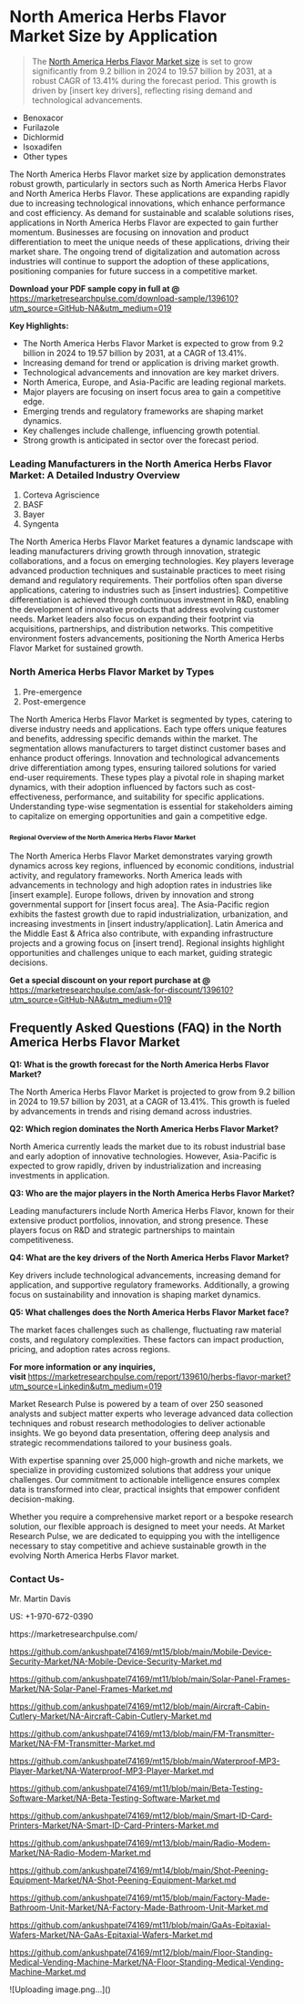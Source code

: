 <h1>North America Herbs Flavor Market&nbsp;Size by Application</h1><blockquote><p>The <a href="https://marketresearchpulse.com/download-sample/139610?utm_source=GitHub-NA&amp;utm_medium=019">North America Herbs Flavor Market size</a> is set to grow significantly from 9.2 billion in 2024 to 19.57 billion by 2031, at a robust CAGR of 13.41% during the forecast period. This growth is driven by [insert key drivers], reflecting rising demand and technological advancements.</p></blockquote><ul><li>Benoxacor<li> Furilazole<li> Dichlormid<li> Isoxadifen<li> Other types</li></ul><p>The North America Herbs Flavor market size by application demonstrates robust growth, particularly in sectors such as North America Herbs Flavor and North America Herbs Flavor. These applications are expanding rapidly due to increasing technological innovations, which enhance performance and cost efficiency. As demand for sustainable and scalable solutions rises, applications in North America Herbs Flavor are expected to gain further momentum. Businesses are focusing on innovation and product differentiation to meet the unique needs of these applications, driving their market share. The ongoing trend of digitalization and automation across industries will continue to support the adoption of these applications, positioning companies for future success in a competitive market.</p><p><strong>Download your PDF sample copy in full at @ </strong><a href="https://marketresearchpulse.com/download-sample/139610?utm_source=GitHub-NA&amp;utm_medium=019">https://marketresearchpulse.com/download-sample/139610?utm_source=GitHub-NA&amp;utm_medium=019</a></p><p><strong>Key Highlights: </strong></p><ul><li>The North America Herbs Flavor Market is expected to grow from 9.2 billion in 2024 to 19.57 billion by 2031, at a CAGR of 13.41%.</li><li>Increasing demand for trend or application is driving market growth.</li><li>Technological advancements and innovation are key market drivers.</li><li>North America, Europe, and Asia-Pacific are leading regional markets.</li><li>Major players are focusing on insert focus area to gain a competitive edge.</li><li>Emerging trends and regulatory frameworks are shaping market dynamics.</li><li>Key challenges include challenge, influencing growth potential.</li><li>Strong growth is anticipated in sector over the forecast period.</li></ul><h3>Leading Manufacturers in the North America Herbs Flavor Market: A Detailed Industry Overview</h3><ol><li>Corteva Agriscience</li><li>BASF</li><li>Bayer</li><li>Syngenta</li></ol><div class="flex max-w-full flex-col flex-grow"><div class="min-h-8 text-message flex w-full flex-col items-end gap-2 whitespace-normal break-words [.text-message+&amp;]:mt-5" dir="auto" data-message-author-role="assistant" data-message-id="fd8432e4-4910-450d-b182-61b7bfb0a01f" data-message-model-slug="gpt-4o"><div class="flex w-full flex-col gap-1 empty:hidden first:pt-[3px]"><div class="markdown prose w-full break-words dark:prose-invert light"><p>The North America Herbs Flavor Market features a dynamic landscape with leading manufacturers driving growth through innovation, strategic collaborations, and a focus on emerging technologies. Key players leverage advanced production techniques and sustainable practices to meet rising demand and regulatory requirements. Their portfolios often span diverse applications, catering to industries such as [insert industries]. Competitive differentiation is achieved through continuous investment in R&amp;D, enabling the development of innovative products that address evolving customer needs. Market leaders also focus on expanding their footprint via acquisitions, partnerships, and distribution networks. This competitive environment fosters advancements, positioning the North America Herbs Flavor Market for sustained growth.</p></div></div></div></div><h3>North America Herbs Flavor Market by Types</h3><ol><li>Pre-emergence<li> Post-emergence</li></ol><div class="flex max-w-full flex-col flex-grow"><div class="min-h-8 text-message flex w-full flex-col items-end gap-2 whitespace-normal break-words [.text-message+&amp;]:mt-5" dir="auto" data-message-author-role="assistant" data-message-id="084470be-0bb7-4664-bddf-5156b4f41249" data-message-model-slug="gpt-4o-mini"><div class="flex w-full flex-col gap-1 empty:hidden first:pt-[3px]"><div class="markdown prose w-full break-words dark:prose-invert light"><p>The North America Herbs Flavor Market is segmented by types, catering to diverse industry needs and applications. Each type offers unique features and benefits, addressing specific demands within the market. The segmentation allows manufacturers to target distinct customer bases and enhance product offerings. Innovation and technological advancements drive differentiation among types, ensuring tailored solutions for varied end-user requirements. These types play a pivotal role in shaping market dynamics, with their adoption influenced by factors such as cost-effectiveness, performance, and suitability for specific applications. Understanding type-wise segmentation is essential for stakeholders aiming to capitalize on emerging opportunities and gain a competitive edge.</p></div></div></div></div><h3><span style="font-size: 11px;">Regional Overview of the North America Herbs Flavor Market</span></h3><div class="flex max-w-full flex-col flex-grow"><div class="min-h-8 text-message flex w-full flex-col items-end gap-2 whitespace-normal break-words [.text-message+&amp;]:mt-5" dir="auto" data-message-author-role="assistant" data-message-id="e9038762-ce64-4e30-91c9-9bd413514231" data-message-model-slug="gpt-4o-mini"><div class="flex w-full flex-col gap-1 empty:hidden first:pt-[3px]"><div class="markdown prose w-full break-words dark:prose-invert light"><p>The North America Herbs Flavor Market demonstrates varying growth dynamics across key regions, influenced by economic conditions, industrial activity, and regulatory frameworks. North America leads with advancements in technology and high adoption rates in industries like [insert example]. Europe follows, driven by innovation and strong governmental support for [insert focus area]. The Asia-Pacific region exhibits the fastest growth due to rapid industrialization, urbanization, and increasing investments in [insert industry/application]. Latin America and the Middle East &amp; Africa also contribute, with expanding infrastructure projects and a growing focus on [insert trend]. Regional insights highlight opportunities and challenges unique to each market, guiding strategic decisions.</p></div></div></div></div><p><strong>Get a special discount on your report purchase at @ </strong><a href="https://marketresearchpulse.com/ask-for-discount/139610?utm_source=GitHub-NA&amp;utm_medium=019">https://marketresearchpulse.com/ask-for-discount/139610?utm_source=GitHub-NA&amp;utm_medium=019</a></p><h2>Frequently Asked Questions (FAQ) in the North America Herbs Flavor Market</h2><p><strong>Q1: What is the growth forecast for the North America Herbs Flavor Market?</strong></p><p>The North America Herbs Flavor Market is projected to grow from 9.2 billion in 2024 to 19.57 billion by 2031, at a CAGR of 13.41%. This growth is fueled by advancements in trends and rising demand across industries.</p><p><strong>Q2: Which region dominates the North America Herbs Flavor Market?</strong></p><p>North America currently leads the market due to its robust industrial base and early adoption of innovative technologies. However, Asia-Pacific is expected to grow rapidly, driven by industrialization and increasing investments in application.</p><p><strong>Q3: Who are the major players in the North America Herbs Flavor Market?</strong></p><p>Leading manufacturers include North America Herbs Flavor, known for their extensive product portfolios, innovation, and strong presence. These players focus on R&amp;D and strategic partnerships to maintain competitiveness.</p><p><strong>Q4: What are the key drivers of the North America Herbs Flavor Market?</strong></p><p>Key drivers include technological advancements, increasing demand for application, and supportive regulatory frameworks. Additionally, a growing focus on sustainability and innovation is shaping market dynamics.</p><p><strong>Q5: What challenges does the North America Herbs Flavor Market face?</strong></p><p>The market faces challenges such as challenge, fluctuating raw material costs, and regulatory complexities. These factors can impact production, pricing, and adoption rates across regions.</p><p><strong>For more information or any inquiries, visit&nbsp;</strong><a href="https://marketresearchpulse.com/report/139610/herbs-flavor-market?utm_source=Linkedin&utm_medium=019">https://marketresearchpulse.com/report/139610/herbs-flavor-market?utm_source=Linkedin&utm_medium=019</a></p><p>Market Research Pulse is powered by a team of over 250 seasoned analysts and subject matter experts who leverage advanced data collection techniques and robust research methodologies to deliver actionable insights. We go beyond data presentation, offering deep analysis and strategic recommendations tailored to your business goals.</p><p>With expertise spanning over 25,000 high-growth and niche markets, we specialize in providing customized solutions that address your unique challenges. Our commitment to actionable intelligence ensures complex data is transformed into clear, practical insights that empower confident decision-making.</p><p>Whether you require a comprehensive market report or a bespoke research solution, our flexible approach is designed to meet your needs. At Market Research Pulse, we are dedicated to equipping you with the intelligence necessary to stay competitive and achieve sustainable growth in the evolving North America Herbs Flavor market.</p><h3><strong>Contact Us-</strong></h3><p>Mr. Martin Davis</p><p>US: +1-970-672-0390</p><p>https://marketresearchpulse.com/</p><p><a href="https://github.com/ankushpatel74169/mt15/blob/main/Mobile-Device-Security-Market/NA-Mobile-Device-Security-Market.md">https://github.com/ankushpatel74169/mt15/blob/main/Mobile-Device-Security-Market/NA-Mobile-Device-Security-Market.md</a></p><p><a href="https://github.com/ankushpatel74169/mt11/blob/main/Solar-Panel-Frames-Market/NA-Solar-Panel-Frames-Market.md">https://github.com/ankushpatel74169/mt11/blob/main/Solar-Panel-Frames-Market/NA-Solar-Panel-Frames-Market.md</a></p><p><a href="https://github.com/ankushpatel74169/mt12/blob/main/Aircraft-Cabin-Cutlery-Market/NA-Aircraft-Cabin-Cutlery-Market.md">https://github.com/ankushpatel74169/mt12/blob/main/Aircraft-Cabin-Cutlery-Market/NA-Aircraft-Cabin-Cutlery-Market.md</a></p><p><a href="https://github.com/ankushpatel74169/mt13/blob/main/FM-Transmitter-Market/NA-FM-Transmitter-Market.md">https://github.com/ankushpatel74169/mt13/blob/main/FM-Transmitter-Market/NA-FM-Transmitter-Market.md</a></p><p><a href="https://github.com/ankushpatel74169/mt15/blob/main/Waterproof-MP3-Player-Market/NA-Waterproof-MP3-Player-Market.md">https://github.com/ankushpatel74169/mt15/blob/main/Waterproof-MP3-Player-Market/NA-Waterproof-MP3-Player-Market.md</a></p><p><a href="https://github.com/ankushpatel74169/mt11/blob/main/Beta-Testing-Software-Market/NA-Beta-Testing-Software-Market.md">https://github.com/ankushpatel74169/mt11/blob/main/Beta-Testing-Software-Market/NA-Beta-Testing-Software-Market.md</a></p><p><a href="https://github.com/ankushpatel74169/mt12/blob/main/Smart-ID-Card-Printers-Market/NA-Smart-ID-Card-Printers-Market.md">https://github.com/ankushpatel74169/mt12/blob/main/Smart-ID-Card-Printers-Market/NA-Smart-ID-Card-Printers-Market.md</a></p><p><a href="https://github.com/ankushpatel74169/mt13/blob/main/Radio-Modem-Market/NA-Radio-Modem-Market.md">https://github.com/ankushpatel74169/mt13/blob/main/Radio-Modem-Market/NA-Radio-Modem-Market.md</a></p><p><a href="https://github.com/ankushpatel74169/mt14/blob/main/Shot-Peening-Equipment-Market/NA-Shot-Peening-Equipment-Market.md">https://github.com/ankushpatel74169/mt14/blob/main/Shot-Peening-Equipment-Market/NA-Shot-Peening-Equipment-Market.md</a></p><p><a href="https://github.com/ankushpatel74169/mt15/blob/main/Factory-Made-Bathroom-Unit-Market/NA-Factory-Made-Bathroom-Unit-Market.md">https://github.com/ankushpatel74169/mt15/blob/main/Factory-Made-Bathroom-Unit-Market/NA-Factory-Made-Bathroom-Unit-Market.md</a></p><p><a href="https://github.com/ankushpatel74169/mt11/blob/main/GaAs-Epitaxial-Wafers-Market/NA-GaAs-Epitaxial-Wafers-Market.md">https://github.com/ankushpatel74169/mt11/blob/main/GaAs-Epitaxial-Wafers-Market/NA-GaAs-Epitaxial-Wafers-Market.md</a></p><p><a href="https://github.com/ankushpatel74169/mt12/blob/main/Floor-Standing-Medical-Vending-Machine-Market/NA-Floor-Standing-Medical-Vending-Machine-Market.md">https://github.com/ankushpatel74169/mt12/blob/main/Floor-Standing-Medical-Vending-Machine-Market/NA-Floor-Standing-Medical-Vending-Machine-Market.md</a></p>
![Uploading image.png…]()
